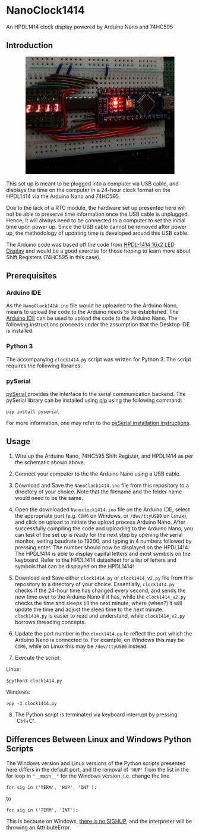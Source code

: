 # NanoClock1414
An HPDL1414 clock display powered by Arduino Nano and 74HC595

## Introduction

<p align="center"><img src="https://github.com/senglk/NanoClock1414/blob/master/images/clock1414.jpg" alt="Picture of finished NanoClock1414" width="401" height="316" /></p>

This set up is meant to be plugged into a computer via USB cable, and displays the time on the computer in a 24-hour clock format on the HPDL1414 via the Arduino Nano and 74HC595.

Due to the lack of a RTC module, the hardware set up presented here will not be able to preserve time information once the USB cable is unplugged. Hence, it will always need to be connected to a computer to set the initial time upon power up. Since the USB cable cannot be removed after power up, the methodology of updating time is developed around this USB cable.

The Arduino code was based off the code from [HPDL-1414 16x2 LED Display](https://hackaday.io/project/168425-hpdl-1414-16x2-led-display) and would be a good exercise for those hoping to learn more about Shift Registers (74HC595 in this case).

## Prerequisites

### Arduino IDE

As the `NanoClock1414.ino` file would be uploaded to the Arduino Nano, means to upload the code to the Arduino needs to be established. The [Arduino IDE](https://www.arduino.cc/en/Guide) can be used to upload the code to the Arduino Nano. The following instructions proceeds under the assumption that the Desktop IDE is installed.

### Python 3

The accompanying `clock1414.py` script was written for Python 3. The script requires the following libraries:

### pySerial

[pySerial ](https://pyserial.readthedocs.io/en/latest/pyserial.html) provides the interface to the serial communication backend. The pySerial library can be installed using [pip](https://pypi.org/project/pip/) using the following command:

    pip install pyserial

For more information, one may refer to the [pySerial installation instructions](https://pyserial.readthedocs.io/en/latest/pyserial.html#installation).

## Usage

1. Wire up the Arduino Nano, 74HC595 Shift Register, and HPDL1414 as per the schematic shown above.

2. Connect your computer to the the Arduino Nano using a USB cable.

3. Download and Save the `NanoClock1414.ino` file from this repository to a directory of your choice. Note that the filename and the folder name would need to be the same.

4. Open the downloaded `Nanoclock1414.ino` file on the Arduino IDE, select the appropriate port (e.g. `COM6` on Windows, or `/dev/ttyUSB0` on Linux), and click on upload to initiate the upload process Arduino Nano. After successfully compiling the code and uploading to the Arduino Nano, you can test of the set up is ready for the next step by opening the serial monitor, setting baudrate to 19200, and typing in 4 numbers followed by pressing enter. The number should now be displayed on the HPDL1414. The HPDL1414 is able to display capital letters and most symbols on the keyboard. Refer to the HPDL1414 datasheet for a list of letters and symbols that can be displayed on the HPDL1414!

5. Download and Save either `clock1414.py` or `clock1414_v2.py` file from this repository to a directory of your choice. Essentially, `clock1414.py` checks if the 24-hour time has changed every second, and sends the new time over to the Arduino Nano if it has, while the `clock1414_v2.py` checks the time and sleeps till the next minute, where (when?) it will update the time and adjust the sleep time to the next minute. `clock1414.py` is easier to read and understand, while `clock1414_v2.py` borrows threading concepts.

6. Update the port number in the `clock1414.py` to reflect the port which the Arduino Nano is connected to. For example, on Windows this may be `COM6`, while on Linux this may be `/dev/ttyUSB0` instead.

7. Execute the script:

Linux:

    $python3 clock1414.py

Windows:

    >py -3 clock1414.py

8. The Python script is terminated via keyboard interrupt by pressing `Ctrl+C'.

## Differences Between Linux and Windows Python Scripts
The Windows version and Linux versions of the Python scripts presented here differs in the default port, and the removal of `'HUP'` from the list in the for loop in `"__main__"` for the Windows version. i.e. change the line

    for sig in ('TERM', 'HUP', 'INT'):

to

    for sig in ('TERM', 'INT'):

This is because on Windows, [there is no SIGHUP](https://stackoverflow.com/a/48336681/5317990), and the interpreter will be throwing an AttributeError.
